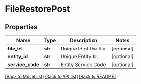# FileRestorePost

## Properties
Name | Type | Description | Notes
------------ | ------------- | ------------- | -------------
**file_id** | **str** | Unique Id of the file. | [optional] 
**entity_id** | **str** | Unique Entity Id. | [optional] 
**service_code** | **str** | Entity Service Code | [optional] 

[[Back to Model list]](../README.md#documentation-for-models) [[Back to API list]](../README.md#documentation-for-api-endpoints) [[Back to README]](../README.md)

